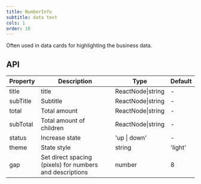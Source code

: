 ```yaml
---
title: NumberInfo
subtitle: data text
cols: 1
order: 10
---
```


Often used in data cards for highlighting the business data.

## API

Property | Description | Type | Default
----|------|-----|------
title | title | ReactNode\|string | -
subTitle | Subtitle | ReactNode\|string | -
total | Total amount | ReactNode\|string | -
subTotal | Total amount of children | ReactNode\|string | -
status | Increase state | 'up \| down' | -
theme | State style | string | 'light'
gap | Set direct spacing (pixels) for numbers and descriptions | number | 8
